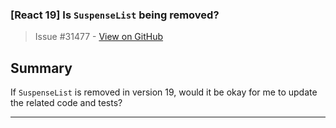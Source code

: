 ### [React 19] Is `SuspenseList` being removed?

> Issue #31477 - [View on GitHub](https://github.com/facebook/react/issues/31477)

## Summary

If `SuspenseList` is removed in version 19, would it be okay for me to update the related code and tests?

---

